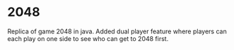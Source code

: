 # 2048
Replica of game 2048 in java. Added dual player feature where players can each play on one side to see who can get to 2048 first. 
